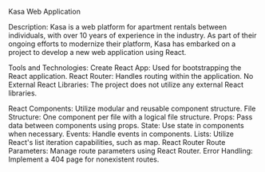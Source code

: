 Kasa Web Application

Description:
Kasa is a web platform for apartment rentals between individuals, with over 10 years of experience in the industry. As part of their ongoing efforts to modernize their platform, Kasa has embarked on a project to develop a new web application using React.

Tools and Technologies:
Create React App: Used for bootstrapping the React application.
React Router: Handles routing within the application.
No External React Libraries: The project does not utilize any external React libraries.

React
Components: Utilize modular and reusable component structure.
File Structure: One component per file with a logical file structure.
Props: Pass data between components using props.
State: Use state in components when necessary.
Events: Handle events in components.
Lists: Utilize React's list iteration capabilities, such as map.
React Router
Route Parameters: Manage route parameters using React Router.
Error Handling: Implement a 404 page for nonexistent routes.